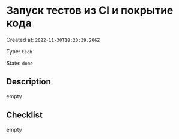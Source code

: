 # Запуск тестов из CI и покрытие кода

Created at: `2022-11-30T18:20:39.206Z`

Type: `tech`

State: `done`

## Description
empty

## Checklist
empty
